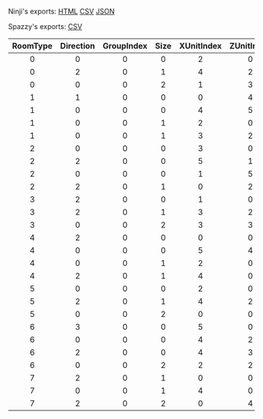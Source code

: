 Ninji's exports: [HTML](https://wuffs.org/acnh/bcsv_140/html/NpcMoveRoomTemplate.html) [CSV](https://wuffs.org/acnh/bcsv_140/csv/NpcMoveRoomTemplate.csv) [JSON](https://wuffs.org/acnh/bcsv_140/json/NpcMoveRoomTemplate.json)

Spazzy's exports: [CSV](JSON)

| RoomType | Direction | GroupIndex | Size | XUnitIndex | ZUnitIndex |
|:--:|:--:|:--:|:--:|:--:|:--:|
| 0 | 0 | 0 | 0 | 2 | 0 | 
| 0 | 2 | 0 | 1 | 4 | 2 | 
| 0 | 0 | 0 | 2 | 1 | 3 | 
| 1 | 1 | 0 | 0 | 0 | 4 | 
| 1 | 0 | 0 | 0 | 4 | 5 | 
| 1 | 0 | 0 | 1 | 2 | 0 | 
| 1 | 0 | 0 | 1 | 3 | 2 | 
| 2 | 0 | 0 | 0 | 3 | 0 | 
| 2 | 2 | 0 | 0 | 5 | 1 | 
| 2 | 0 | 0 | 0 | 1 | 5 | 
| 2 | 2 | 0 | 1 | 0 | 2 | 
| 3 | 2 | 0 | 0 | 1 | 0 | 
| 3 | 2 | 0 | 1 | 3 | 2 | 
| 3 | 0 | 0 | 2 | 3 | 3 | 
| 4 | 2 | 0 | 0 | 0 | 0 | 
| 4 | 0 | 0 | 0 | 5 | 4 | 
| 4 | 0 | 0 | 1 | 2 | 0 | 
| 4 | 2 | 0 | 1 | 4 | 0 | 
| 5 | 0 | 0 | 0 | 2 | 0 | 
| 5 | 2 | 0 | 1 | 4 | 2 | 
| 5 | 0 | 0 | 2 | 0 | 0 | 
| 6 | 3 | 0 | 0 | 5 | 0 | 
| 6 | 0 | 0 | 0 | 4 | 2 | 
| 6 | 2 | 0 | 0 | 4 | 3 | 
| 6 | 0 | 0 | 2 | 2 | 2 | 
| 7 | 2 | 0 | 1 | 0 | 0 | 
| 7 | 0 | 0 | 1 | 4 | 0 | 
| 7 | 2 | 0 | 2 | 0 | 4 | 
